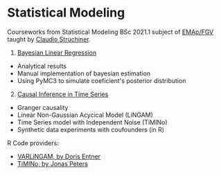 # Statistical Modeling

Courseworks from Statistical Modeling BSc 2021.1 subject of [EMAp/FGV](https://emap.fgv.br/) taught by [Claudio Struchiner](https://emap.fgv.br/corpo-docente/claudio-jose-struchiner).

1. [Bayesian Linear Regression](https://github.com/reneroliveira/Statistical_Modeling/blob/main/Bayesian%20Linear%20Regression/bayesian_lin_reg.pdf)

- Analytical results
- Manual implementation of bayesian estimation
- Using PyMC3 to simulate coeficient's posterior distribution

2. [Causal Inference in Time Series](https://github.com/reneroliveira/Statistical_Modeling/blob/main/Causal%20Inference%20in%20Time%20Series/causal_inference_time_series.pdf)

- Granger causality
- Linear Non-Gaussian Acycical Model (LiNGAM)
- Time Series model with Independent Noise (TiMINo)
- Synthetic data experiments with coufounders (in R)

R Code providers:
- [VARLiNGAM, by Doris Entner](https://sites.google.com/site/dorisentner/publications/VARLiNGAM)
- [TiMINo, by Jonas Peters](http://web.math.ku.dk/~peters/code.html)
